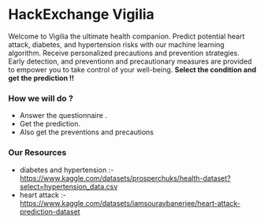 # HackExchange Vigilia
Welcome to Vigilia the ultimate health companion. Predict potential heart attack, diabetes, and hypertension risks with our machine learning algorithm. Receive personalized precautions and prevention strategies. 
   Early detection, and preventionn and precautionary measures are provided to empower you to take control of your well-being.
   **Select the condition and get the prediction !!** 

   ### How we will do ?
   - Answer the questionnaire .
   - Get the prediction.
   - Also get the preventions and precautions
   ### Our Resources 
   - diabetes and hypertension :- https://www.kaggle.com/datasets/prosperchuks/health-dataset?select=hypertension_data.csv
   - heart attack :- https://www.kaggle.com/datasets/iamsouravbanerjee/heart-attack-prediction-dataset
